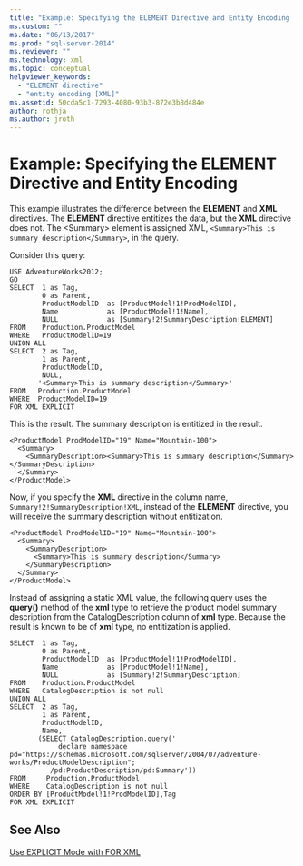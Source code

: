 ```yaml
---
title: "Example: Specifying the ELEMENT Directive and Entity Encoding | Microsoft Docs"
ms.custom: ""
ms.date: "06/13/2017"
ms.prod: "sql-server-2014"
ms.reviewer: ""
ms.technology: xml
ms.topic: conceptual
helpviewer_keywords: 
  - "ELEMENT directive"
  - "entity encoding [XML]"
ms.assetid: 50cda5c1-7293-4080-93b3-872e3b8d484e
author: rothja
ms.author: jroth
---
```

# Example: Specifying the ELEMENT Directive and Entity Encoding
  This example illustrates the difference between the **ELEMENT** and **XML** directives. The **ELEMENT** directive entitizes the data, but the **XML** directive does not. The \<Summary> element is assigned XML, `<Summary>This is summary description</Summary>`, in the query.  
  
 Consider this query:  
  
```  
USE AdventureWorks2012;  
GO  
SELECT  1 as Tag,  
        0 as Parent,  
        ProductModelID  as [ProductModel!1!ProdModelID],  
        Name            as [ProductModel!1!Name],  
        NULL            as [Summary!2!SummaryDescription!ELEMENT]  
FROM    Production.ProductModel  
WHERE   ProductModelID=19  
UNION ALL  
SELECT  2 as Tag,  
        1 as Parent,  
        ProductModelID,  
        NULL,  
       '<Summary>This is summary description</Summary>'  
FROM   Production.ProductModel  
WHERE  ProductModelID=19  
FOR XML EXPLICIT  
```  
  
 This is the result. The summary description is entitized in the result.  
  
```  
<ProductModel ProdModelID="19" Name="Mountain-100">  
  <Summary>  
    <SummaryDescription><Summary>This is summary description</Summary></SummaryDescription>  
  </Summary>  
</ProductModel>  
```  
  
 Now, if you specify the **XML** directive in the column name, `Summary!2!SummaryDescription!XML`, instead of the **ELEMENT** directive, you will receive the summary description without entitization.  
  
```  
<ProductModel ProdModelID="19" Name="Mountain-100">  
  <Summary>  
    <SummaryDescription>  
      <Summary>This is summary description</Summary>  
    </SummaryDescription>  
  </Summary>  
</ProductModel>  
```  
  
 Instead of assigning a static XML value, the following query uses the **query()** method of the **xml** type to retrieve the product model summary description from the CatalogDescription column of **xml** type. Because the result is known to be of **xml** type, no entitization is applied.  
  
```  
SELECT  1 as Tag,  
        0 as Parent,  
        ProductModelID  as [ProductModel!1!ProdModelID],  
        Name            as [ProductModel!1!Name],  
        NULL            as [Summary!2!SummaryDescription]  
FROM    Production.ProductModel  
WHERE   CatalogDescription is not null  
UNION ALL  
SELECT  2 as Tag,  
        1 as Parent,  
        ProductModelID,  
        Name,  
       (SELECT CatalogDescription.query('  
            declare namespace pd="https://schemas.microsoft.com/sqlserver/2004/07/adventure-works/ProductModelDescription";  
          /pd:ProductDescription/pd:Summary'))  
FROM     Production.ProductModel  
WHERE    CatalogDescription is not null  
ORDER BY [ProductModel!1!ProdModelID],Tag  
FOR XML EXPLICIT  
```  
  
## See Also  
 [Use EXPLICIT Mode with FOR XML](use-explicit-mode-with-for-xml.md)  
  
  
